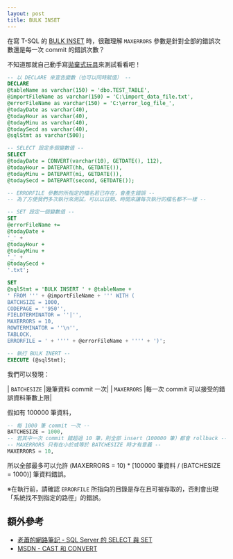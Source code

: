 ```yaml
---
layout: post
title: BULK INSET
---
```


在寫 T-SQL 的 [BULK INSET](https://msdn.microsoft.com/zh-tw/library/ms188365.aspx) 時，很難理解 `MAXERRORS` 參數是針對全部的錯誤次數還是每一次 commit 的錯誤次數？

不知道那就自己動手寫[拋棄式玩具](http://online.ithome.com.tw/itadm/article.php?c=79755&s=2)來測試看看吧！

```sql
-- 以 DECLARE 來宣告變數（也可以同時賦值） --
DECLARE
@tableName as varchar(150) = 'dbo.TEST_TABLE',
@importFileName as varchar(150) = 'C:\import_data_file.txt',
@errorFileName as varchar(150) = 'C:\error_log_file_',
@todayDate as varchar(40),
@todayHour as varchar(40),
@todayMinu as varchar(40),
@todaySecd as varchar(40),
@sqlStmt as varchar(500);

-- SELECT 設定多個變數值 --
SELECT
@todayDate = CONVERT(varchar(10), GETDATE(), 112),
@todayHour = DATEPART(hh, GETDATE()),
@todayMinu = DATEPART(mi, GETDATE()),
@todaySecd = DATEPART(second, GETDATE());

-- ERRORFILE 參數的所指定的檔名若已存在，會產生錯誤 --
-- 為了方便我們多次執行來測試，可以以日期、時間來讓每次執行的檔名都不一樣 --

-- SET 設定一個變數值 --
SET
@errorFileName += 
@todayDate + 
'_' + 
@todayHour + 
@todayMinu + 
'_' +
@todaySecd + 
'.txt';

SET
@sqlStmt = 'BULK INSERT ' + @tableName +
' FROM ''' + @importFileName + ''' WITH (
BATCHSIZE = 1000,
CODEPAGE = ''950'',
FIELDTERMINATOR = ''|'',
MAXERRORS = 10,
ROWTERMINATOR = ''\n'',
TABLOCK,
ERRORFILE = ' + '''' + @errorFileName + '''' + ')';

-- 執行 BULK INERT --
EXECUTE (@sqlStmt);
```

我們可以發現：

| `BATCHESIZE` |幾筆資料 commit 一次|
| `MAXERRORS` |每一次 commit 可以接受的錯誤資料筆數上限|

假如有 100000 筆資料，

```sql
-- 每 1000 筆 commit 一次 --
BATCHESIZE = 1000,
-- 若其中一次 commit 錯超過 10 筆，則全部 insert（100000 筆）都會 rollback --
-- MAXERRORS 只有在小於或等於 BATCHESIZE 時才有意義 --
MAXERRORS = 10,
```

所以全部最多可以允許 (MAXERRORS = 10) * [100000 筆資料 / (BATCHESIZE = 1000)] 筆資料錯誤。

※在執行前，請確認 `ERRORFILE` 所指向的目錄是存在且可被存取的，否則會出現「系統找不到指定的路徑」的錯誤。

## 額外參考
* [老蕭的網路筆記 - SQL Server 的 SELECT 與 SET](http://hccrichard.blogspot.tw/2010/12/sql-server-select-set.html)
* [MSDN - CAST 和 CONVERT](https://msdn.microsoft.com/zh-tw/library/ms187928.aspx)